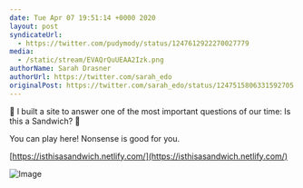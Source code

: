 ```yaml
---
date: Tue Apr 07 19:51:14 +0000 2020
layout: post
syndicateUrl:
  - https://twitter.com/pudymody/status/1247612922270027779
media:
  - /static/stream/EVAQrQuUEAA2Izk.png
authorName: Sarah Drasner
authorUrl: https://twitter.com/sarah_edo
originalPost: https://twitter.com/sarah_edo/status/1247515806331592705
---
```

🥪 I built a site to answer one of the most important questions of our time: Is this a Sandwich? 🥪

You can play here! Nonsense is good for you.

[https://isthisasandwich.netlify.com/](https://isthisasandwich.netlify.com/) 

![Image](/static/stream/EVAQrQuUEAA2Izk.png)
